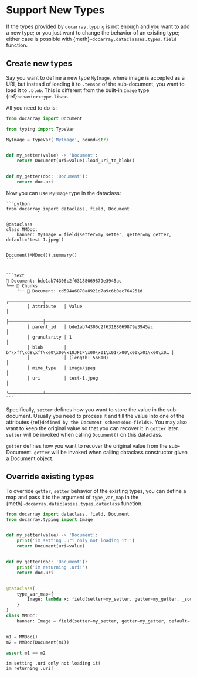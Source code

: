 # Support New Types

If the types provided by `docarray.typing` is not enough and you want to add a new type; or you just want to change the behavior of an existing type; either case is possible with {meth}`~docarray.dataclasses.types.field` function.

## Create new types

Say you want to define a new type `MyImage`, where image is accepted as a URI, but instead of loading it to `.tensor` of the sub-document, you want to load it to `.blob`. This is different from the built-in `Image` type {ref}`behavior<type-list>`. 

All you need to do is:

```python
from docarray import Document

from typing import TypeVar

MyImage = TypeVar('MyImage', bound=str)


def my_setter(value) -> 'Document':
    return Document(uri=value).load_uri_to_blob()


def my_getter(doc: 'Document'):
    return doc.uri
```

Now you can use `MyImage` type in the dataclass:

````{tab} Use MyImage as type 
```python
from docarray import dataclass, field, Document


@dataclass
class MMDoc:
    banner: MyImage = field(setter=my_setter, getter=my_getter, default='test-1.jpeg')


Document(MMDoc()).summary()
```

````

````{tab} Document structure

```text
📄 Document: bde1ab74306c2f63188069879e3945ac
└── 💠 Chunks
    └── 📄 Document: cd594a6870a8921d7a9c6b0ec764251d
        ╭─────────────┬────────────────────────────────────────────────────────────────╮
        │ Attribute   │ Value                                                          │
        ├─────────────┼────────────────────────────────────────────────────────────────┤
        │ parent_id   │ bde1ab74306c2f63188069879e3945ac                               │
        │ granularity │ 1                                                              │
        │ blob        │ b'\xff\xd8\xff\xe0\x00\x10JFIF\x00\x01\x01\x00\x00\x01\x00\x0… │
        │             │ (length: 56810)                                                │
        │ mime_type   │ image/jpeg                                                     │
        │ uri         │ test-1.jpeg                                                    │
        ╰─────────────┴────────────────────────────────────────────────────────────────╯
```

````

Specifically, `setter` defines how you want to store the value in the sub-document. Usually you need to process it and fill the value into one of the attributes {ref}`defined by the Document schema<doc-fields>`. You may also want to keep the original value so that you can recover it in `getter` later. `setter` will be invoked when calling `Document()` on this dataclass.

`getter` defines how you want to recover the original value from the sub-Document. `getter` will be invoked when calling dataclass constructor given a Document object.

## Override existing types

To override `getter`, `setter` behavior of the existing types, you can define a map and pass it to the argument of `type_var_map` in the {meth}`~docarray.dataclasses.types.dataclass` function.

```python
from docarray import dataclass, field, Document
from docarray.typing import Image


def my_setter(value) -> 'Document':
    print('im setting .uri only not loading it!')
    return Document(uri=value)


def my_getter(doc: 'Document'):
    print('im returning .uri!')
    return doc.uri


@dataclass(
    type_var_map={
        Image: lambda x: field(setter=my_setter, getter=my_getter, _source_field=x)
    }
)
class MMDoc:
    banner: Image = field(setter=my_setter, getter=my_getter, default='test-1.jpeg')


m1 = MMDoc()
m2 = MMDoc(Document(m1))

assert m1 == m2
```

```text
im setting .uri only not loading it!
im returning .uri!
```